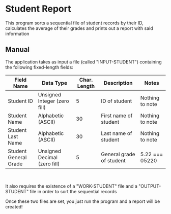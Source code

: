 <h1>Student Report</h1>

<p>This program sorts a sequential file of student records by their ID, calculates the average of their grades and prints out a report with said information</p>

<h2>Manual</h2>
<p>The application takes as input a file (called "INPUT-STUDENT") containing the following fixed-length fields:</p>

<table>
    <thead>
        <tr>
            <th>Field Name</th>
            <th>Data Type</th>
            <th>Char. Length</th>
            <th>Description</th>
            <th>Notes</th>
        </tr>
    </thead>
    <tbody>
        <tr>
            <td>Student ID</td>
            <td>Unsigned Integer (zero fill)</td>
            <td>5</td>
            <td>ID of student</td>
            <td>Nothing to note</td>
        </tr>
        <tr>
            <td>Student Name</td>
            <td>Alphabetic (ASCII)</td>
            <td>30</td>
            <td>First name of student</td>
            <td>Nothing to note</td>
        </tr>
        <tr>
            <td>Student Last Name</td>
            <td>Alphabetic (ASCII)</td>
            <td>30</td>
            <td>Last name of student</td>
            <td>Nothing to note</td>
        </tr>
        <tr>
            <td>Student General Grade</td>
            <td>Unsigned Decimal (zero fill)</td>
            <td>5</td>
            <td>General grade of student</td>
            <td>5.22 === 05220</td>
        </tr>
    </tbody>
</table>

</br>
<p>It also requires the existence of a "WORK-STUDENT" file and a "OUTPUT-STUDENT" file in order to sort the sequential records</p>

<p>Once these two files are set, you just run the program and a report will be created!</p>
